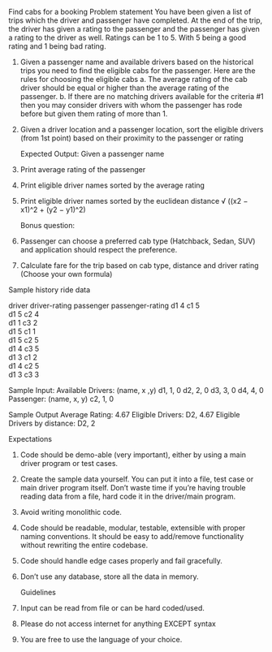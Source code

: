 Find cabs for a booking
Problem statement
You have been given a list of trips which the driver and passenger have completed. At the end of the trip, the driver has given a rating to the passenger and the passenger has given a rating to the driver as well. Ratings can be 1 to 5. With 5 being a good rating and 1 being bad rating.
1. Given a passenger name and available drivers based on the historical trips you need to find the eligible cabs for the passenger. Here are the rules for choosing the eligible cabs
   a. The average rating of the cab driver should be equal or higher than the average rating of the passenger.
   b. If there are no matching drivers available for the criteria #1 then you may consider drivers with whom the passenger has rode before but given them rating of more than 1.
2. Given a driver location and a passenger location, sort the eligible drivers (from 1st point) based on their proximity to the passenger or rating
   
   Expected Output:
   Given a passenger name
1. Print average rating of the passenger
2. Print eligible driver names sorted by the average rating
3. Print eligible driver names sorted by the euclidean distance √ ((x2 − x1)^2 + (y2 − y1)^2)
   
   Bonus question:
1. Passenger can choose a preferred cab type (Hatchback, Sedan, SUV) and application
   should respect the preference.
2. Calculate fare for the trip based on cab type, distance and driver rating (Choose your
   own formula)

Sample history ride data

driver  driver-rating passenger passenger-rating
  d1         4           c1           5         
  d1         5           c2           4         
  d1         1           c3           2         
  d1         5           c1           1         
  d1         5           c2           5         
  d1         4           c3           5         
  d1         3           c1           2         
  d1         4           c2           5         
  d1         3           c3           3         

Sample Input:
Available Drivers: (name, x ,y)
d1, 1, 0
d2, 2, 0
d3, 3, 0 d4, 4, 0
Passenger: (name, x, y) c2, 1, 0

Sample Output
Average Rating: 4.67 Eligible Drivers:
D2, 4.67
Eligible Drivers by distance: D2, 2

   Expectations
1. Code should be demo-able (very important), either by using a main driver program or test cases.
2. Create the sample data yourself. You can put it into a file, test case or main driver program itself. Don’t waste time if you’re having trouble reading data from a file, hard code it in the driver/main program.
3. Avoid writing monolithic code.
4. Code should be readable, modular, testable, extensible with proper naming conventions.
   It should be easy to add/remove functionality without rewriting the entire codebase.
5. Code should handle edge cases properly and fail gracefully.
6. Don’t use any database, store all the data in memory.
   
   Guidelines
1. Input can be read from file or can be hard coded/used.
2. Please do not access internet for anything EXCEPT syntax
3. You are free to use the language of your choice.
